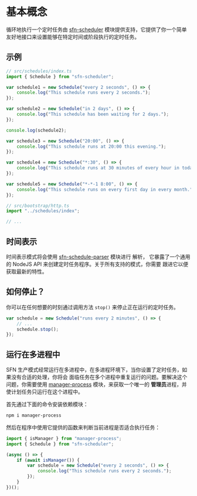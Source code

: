 <!-- title: 定时任务; order: 17 -->
# 基本概念

循环地执行一个定时任务由 [sfn-scheduler](https://github.com/hyurl/sfn-scheduler)
模块提供支持，它提供了你一个简单友好地接口来设置能够在特定时间或阶段执行的定时任务。

## 示例

```typescript
// src/schedules/index.ts
import { Schedule } from "sfn-scheduler";

var schedule1 = new Schedule("every 2 seconds", () => {
    console.log("This schedule runs every 2 seconds.");
});

var schedule2 = new Schedule("in 2 days", () => {
    console.log("This schedule has been waiting for 2 days.");
});

console.log(schedule2);

var schedule3 = new Schedule("20:00", () => {
    console.log("This schedule runs at 20:00 this evening.");
});

var schedule4 = new Schedule("*:30", () => {
    console.log("This schedule runs at 30 minutes of every hour in today.");
});

var schedule5 = new Schedule("*-*-1 8:00", () => {
    console.log("This schedule runs on every first day in every month.");
});
```

```typescript
// src/bootstrap/http.ts
import "../schedules/index";

// ...
```

## 时间表示

时间表示模式将会使用
[sfn-schedule-parser](https://github.com/hyurl/sfn-schedule-parser) 模块进行
解析， 它暴露了一个通用的 NodeJS API 来创建定时任务程序。关于所有支持的模式，你需要
跟进它以便获取最新的特性。

## 如何停止？

你可以在任何想要的时刻通过调用方法 `stop()` 来停止正在运行的定时任务。

```typescript
var schedule = new Schedule("runs every 2 minutes", () => {
    // ...
    schedule.stop();
});
```

## 运行在多进程中

SFN 生产模式经常运行在多进程中，在多进程环境下，当你设置了定时任务，如果没有合适的处理，你将会
面临任务在多个进程中重复运行的问题。要解决这个问题，你需要使用 
[manager-process](https://github.com/hyurl/manager-process) 模块，来获取一个唯一的
**管理员**进程，并使计划任务只运行在这个进程中。

首先通过下面的命令安装依赖模块：

```sh
npm i manager-process
```

然后在程序中使用它提供的函数来判断当前进程是否适合执行任务：

```typescript
import { isManager } from "manager-process";
import { Schedule } from "sfn-scheduler";

(async () => {
    if (await isManager()) {
        var schedule = new Schedule("every 2 seconds", () => {
            console.log("This schedule runs every 2 seconds.");
        });
    }
})();
```